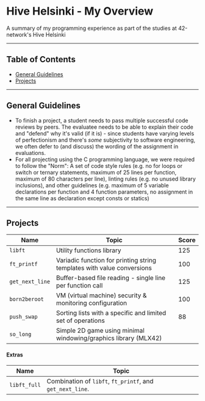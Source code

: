 # Hive Helsinki - My Overview

A summary of my programming experience as part of the studies at 42-network's Hive Helsinki

---

## Table of Contents

- [General Guidelines](#general-guidelines)
- [Projects](#projects)

---

## General Guidelines

- To finish a project, a student needs to pass multiple successful code reviews by peers. The evaluatee needs to be able to explain their code and "defend" why it's valid (if it is) - since students have varying levels of perfectionism and there's _some_ subjectivity to software engineering, we often defer to (and discuss) the wording of the assignment in evaluations.
- For all projecting using the C programming language, we were required to follow the "Norm": A set of code style rules (e.g. no for loops or switch or ternary statements, maximum of 25 lines per function, maximum of 80 characters per line), linting rules (e.g. no unused library inclusions), and other guidelines (e.g. maximum of 5 variable declarations per function and 4 function parameters, no assignment in the same line as declaration except consts or statics)

---

## Projects

| Name            | Topic                                                                  | Score |
| --------------- | ---------------------------------------------------------------------- | ----- |
| `libft`         | Utility functions library                                              | 125   |
| `ft_printf`     | Variadic function for printing string templates with value conversions | 100   |
| `get_next_line` | Buffer-based file reading - single line per function call              | 125   |
| `born2beroot`   | VM (virtual machine) security & monitoring configuration               | 100   |
| `push_swap`     | Sorting lists with a specific and limited set of operations            | 88    |
| `so_long`       | Simple 2D game using minimal windowing/graphics library (MLX42)        |       |

#### Extras

| Name         | Topic                                                     |
| ------------ | --------------------------------------------------------- |
| `libft_full` | Combination of `libft`, `ft_printf`, and `get_next_line`. |
